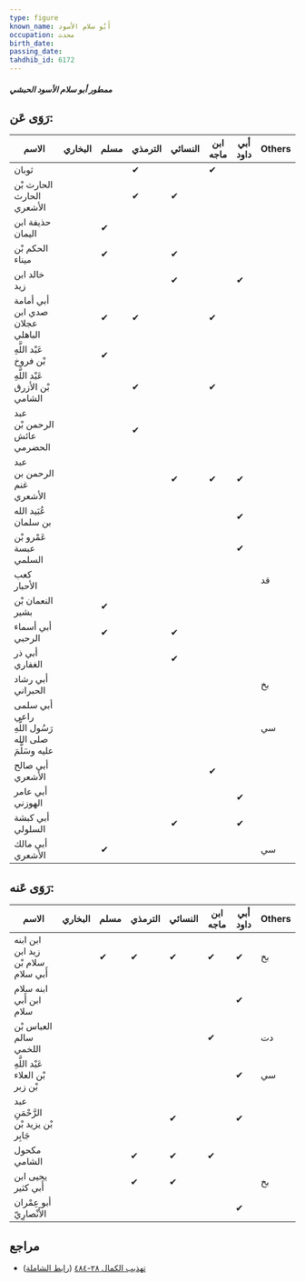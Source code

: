 ```yaml
---
type: figure
known_name: أَبُو سلام الأسود
occupation: محدث
birth_date:
passing_date:
tahdhib_id: 6172
---
```

##### ممطور أبو سلام الأسود الحبشي

## رَوَى عَن:
| الاسم                                               | البخاري | مسلم | الترمذي | النسائي | ابن ماجه | أبي داود | Others |
| --------------------------------------------------- | ------- | ---- | ------- | ------- | -------- | -------- | ------ |
| ثوبان                                               |         |      | ✔       |         | ✔        |          |        |
| الحارث بْن الحارث الأشعري                           |         |      | ✔       | ✔       |          |          |        |
| حذيفة ابن اليمان                                    |         | ✔    |         |         |          |          |        |
| الحكم بْن ميناء                                     |         | ✔    |         | ✔       |          |          |        |
| خالد ابن زيد                                        |         |      |         | ✔       |          | ✔        |        |
| أبي أمامة صدي ابن عجلان الباهلي                     |         | ✔    | ✔       |         | ✔        |          |        |
| عَبْد اللَّهِ بْن فروخ                              |         | ✔    |         |         |          |          |        |
| عَبْد اللَّهِ بْن الأزرق الشامي                     |         |      | ✔       |         | ✔        |          |        |
| عبد الرحمن بْن عائش الحضرمي                         |         |      | ✔       |         |          |          |        |
| عبد الرحمن بن غنم الأشعري                           |         |      |         | ✔       | ✔        | ✔        |        |
| عُبَيد الله بن سلمان                                |         |      |         |         |          | ✔        |        |
| عَمْرو بْن عبسة السلمي                              |         |      |         |         |          | ✔        |        |
| كعب الأحبار                                         |         |      |         |         |          |          | قد     |
| النعمان بْن بشير                                    |         | ✔    |         |         |          |          |        |
| أبي أسماء الرحبي                                    |         | ✔    |         | ✔       |          |          |        |
| أبي ذر الغفاري                                      |         |      |         | ✔       |          |          |        |
| أبي رشاد الحبراني                                   |         |      |         |         |          |          | بخ     |
| أبي سلمى راعي رَسُول اللَّهِ صلى الله عليه وسَلَّمَ |         |      |         |         |          |          | سي     |
| أبي صالح الأشعري                                    |         |      |         |         | ✔        |          |        |
| أبي عامر الهوزني                                    |         |      |         |         |          | ✔        |        |
| أبي كبشة السلولي                                    |         |      |         | ✔       |          | ✔        |        |
| أبي مالك الأشعري                                    |         | ✔    |         |         |          |          | سي     |
## رَوَى عَنه:
| الاسم                               | البخاري | مسلم | الترمذي | النسائي | ابن ماجه | أبي داود | Others |
| ----------------------------------- | ------- | ---- | ------- | ------- | -------- | -------- | ------ |
| ابن ابنه زيد ابن سلام بْن أَبي سلام |         | ✔    | ✔       | ✔       | ✔        | ✔        | بخ     |
| ابنه سلام ابن أَبي سلام             |         |      |         |         |          | ✔        |        |
| العباس بْن سالم اللخمي              |         |      |         |         | ✔        |          | دت     |
| عَبْد اللَّهِ بْن العلاء بْن زبر    |         |      |         |         |          | ✔        | سي     |
| عبد الرَّحْمَنِ بْن يزيد بْن جَابِر |         |      |         | ✔       |          | ✔        |        |
| مكحول الشامي                        |         |      | ✔       | ✔       | ✔        |          |        |
| يحيى ابن أَبي كثير                  |         |      | ✔       | ✔       |          |          | بخ     |
| أبو عِمْران الأَنْصارِيّ            |         |      |         |         |          | ✔        |        |
## مراجع
- [تهذيب الكمال ٢٨-٤٨٤](obsidian://open?vault=Tahdhib-al-Kamal&file=Figures/٦١٧٢-ممطور%20أبو%20سلام%20الأسود%20الحبشي) ([رابط الشاملة](https://shamela.ws/book/3722/15459))